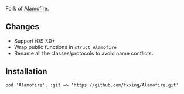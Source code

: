 Fork of [Alamofire](https://github.com/Alamofire/Alamofire).

## Changes

* Support iOS 7.0+
* Wrap public functions in `struct Alamofire`
* Rename all the classes/protocols to avoid name conflicts.

## Installation


	pod 'Alamofire', :git => 'https://github.com/fxxing/Alamofire.git'

